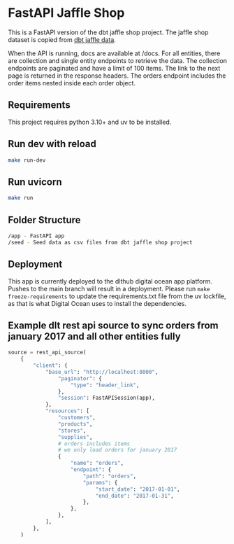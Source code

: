 # FastAPI Jaffle Shop

This is a FastAPI version of the dbt jaffle shop project. The jaffle shop dataset is copied from [dbt jaffle data](https://github.com/dbt-labs/jaffle-shop/jaffle-data).

When the API is running, docs are available at /docs. For all entities, there are collection and single entity endpoints to retrieve the data. The collection endpoints are paginated and have a limit of 100 items. The link to the next page is returned in the response headers. The orders endpoint includes the order items nested inside each order object.

## Requirements

This project requires python 3.10+ and uv to be installed.

## Run dev with reload

```bash
make run-dev
```

## Run uvicorn

```bash
make run
```

## Folder Structure

```bash
/app - FastAPI app
/seed - Seed data as csv files from dbt jaffle shop project
```

## Deployment

This app is currently deployed to the dlthub digital ocean app platform. Pushes to the main branch will result in a deployment. Please run `make freeze-requirements` to update the requirements.txt file from the uv lockfile, as that is what Digital Ocean uses to install the dependencies.

## Example dlt rest api source to sync orders from january 2017 and all other entities fully

```python
source = rest_api_source(
    {
        "client": {
            "base_url": "http://localhost:8000",
                "paginator": {
                    "type": "header_link",
                },
                "session": FastAPISession(app),
            },
            "resources": [
                "customers",
                "products",
                "stores",
                "supplies",
                # orders includes items
                # we only load orders for january 2017
                {
                    "name": "orders",
                    "endpoint": {
                        "path": "orders",
                        "params": {
                            "start_date": "2017-01-01",
                            "end_date": "2017-01-31",
                        },
                    },
                },
            ],
        },
    )
```
